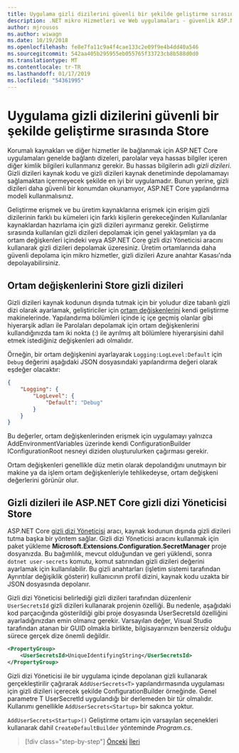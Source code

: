 ```yaml
---
title: Uygulama gizli dizilerini güvenli bir şekilde geliştirme sırasında depolama
description: .NET mikro Hizmetleri ve Web uygulamaları - güvenlik ASP.NET Core kullanabileceğiniz seçenekler parolalar, bağlantı dizeleri veya kaynak denetimi, API anahtarlarını anlama gibi uygulama parolalarını depolamak yoksa, "kullanıcı ne yapılacağını anlamak zorunda özellikle Gizli dizileri".
author: mjrousos
ms.author: wiwagn
ms.date: 10/19/2018
ms.openlocfilehash: fe8e7fa11c9a4f4cae133c2e09f9e4b4dd40a546
ms.sourcegitcommit: 542aa405b295955eb055765f33723cb8b588d0d0
ms.translationtype: MT
ms.contentlocale: tr-TR
ms.lasthandoff: 01/17/2019
ms.locfileid: "54361995"
---
```

# <a name="store-application-secrets-safely-during-development"></a>Uygulama gizli dizilerini güvenli bir şekilde geliştirme sırasında Store

Korumalı kaynakları ve diğer hizmetler ile bağlanmak için ASP.NET Core uygulamaları genelde bağlantı dizeleri, parolalar veya hassas bilgiler içeren diğer kimlik bilgileri kullanmanız gerekir. Bu hassas bilgilerin adlı *gizli dizileri*. Gizli dizileri kaynak kodu ve gizli dizileri kaynak denetiminde depolamamayı sağlamaktan içermeyecek şekilde en iyi bir uygulamadır. Bunun yerine, gizli dizileri daha güvenli bir konumdan okunamıyor, ASP.NET Core yapılandırma modeli kullanmalısınız.

Geliştirme erişmek ve bu üretim kaynaklarına erişmek için erişim gizli dizilerinin farklı bu kümeleri için farklı kişilerin gerekeceğinden Kullanılanlar kaynaklardan hazırlama için gizli dizileri ayırmanız gerekir. Geliştirme sırasında kullanılan gizli dizileri depolamak için genel yaklaşımları ya da ortam değişkenleri içindeki veya ASP.NET Core gizli dizi Yöneticisi aracını kullanarak gizli dizileri depolamak üzeresiniz. Üretim ortamlarında daha güvenli depolama için mikro hizmetler, gizli dizileri Azure anahtar Kasası'nda depolayabilirsiniz.

## <a name="store-secrets-in-environment-variables"></a>Ortam değişkenlerini Store gizli dizileri

Gizli dizileri kaynak kodunun dışında tutmak için bir yoludur dize tabanlı gizli dizi olarak ayarlamak, geliştiriciler için [ortam değişkenlerini](/aspnet/core/security/app-secrets#environment-variables) kendi geliştirme makinelerinde. Yapılandırma bölümleri içinde iç içe geçmiş olanlar gibi hiyerarşik adları ile Parolaları depolamak için ortam değişkenlerini kullandığınızda tam iki nokta (:) ile ayrılmış alt bölümlere hiyerarşisini dahil etmek istediğiniz değişkenleri adı olmalıdır.

Örneğin, bir ortam değişkenini ayarlayarak `Logging:LogLevel:Default` için `Debug` değerini aşağıdaki JSON dosyasındaki yapılandırma değeri olarak eşdeğer olacaktır:

```json
{
    "Logging": {
        "LogLevel": {
            "Default": "Debug"
        }
    }
}
```

Bu değerler, ortam değişkenlerinden erişmek için uygulamayı yalnızca AddEnvironmentVariables üzerinde kendi ConfigurationBuilder IConfigurationRoot nesneyi diziden oluşturulurken çağırması gerekir.

Ortam değişkenleri genellikle düz metin olarak depolandığını unutmayın bir makine ya da işlem ortam değişkenleriyle tehlikedeyse, ortam değişkeni değerlerini görünür olur.

## <a name="store-secrets-with-the-aspnet-core-secret-manager"></a>Gizli dizileri ile ASP.NET Core gizli dizi Yöneticisi Store

ASP.NET Core [gizli dizi Yöneticisi](/aspnet/core/security/app-secrets#secret-manager) aracı, kaynak kodunun dışında gizli dizileri tutma başka bir yöntem sağlar. Gizli dizi Yöneticisi aracını kullanmak için paket yükleme **Microsoft.Extensions.Configuration.SecretManager** proje dosyanızda. Bu bağımlılık, mevcut olduğundan ve geri yüklendi, sonra `dotnet user-secrets` komutu, komut satırından gizli dizileri değerini ayarlamak için kullanılabilir. Bu gizli anahtarları (işletim sistemi tarafından Ayrıntılar değişiklik gösterir) kullanıcının profil dizini, kaynak kodu uzakta bir JSON dosyasında depolanır.

Gizli dizi Yöneticisi belirlediği gizli dizileri tarafından düzenlenir `UserSecretsId` gizli dizileri kullanarak projenin özelliği. Bu nedenle, aşağıdaki kod parçacığında gösterildiği gibi proje dosyasında UserSecretsId özelliğini ayarladığınızdan emin olmanız gerekir. Varsayılan değer, Visual Studio tarafından atanan bir GUID olmakla birlikte, bilgisayarınızın benzersiz olduğu sürece gerçek dize önemli değildir.

```xml
<PropertyGroup>
    <UserSecretsId>UniqueIdentifyingString</UserSecretsId>
</PropertyGroup>
```

Gizli dizi Yöneticisi ile bir uygulama içinde depolanan gizli kullanarak gerçekleştirilir çağırarak `AddUserSecrets<T>` yapılandırmasında uygulaması için gizli dizileri içerecek şekilde ConfigurationBuilder örneğinde. Genel parametre T UserSecretId uygulandığı bir derlemeden bir tür olmalıdır. Kullanımı genellikle `AddUserSecrets<Startup>` bir sakınca yoktur.

`AddUserSecrets<Startup>()` Geliştirme ortamı için varsayılan seçenekleri kullanarak dahil `CreateDefaultBuilder` yönteminde *Program.cs*.

>[!div class="step-by-step"]
>[Önceki](authorization-net-microservices-web-applications.md)
>[İleri](azure-key-vault-protects-secrets.md)
